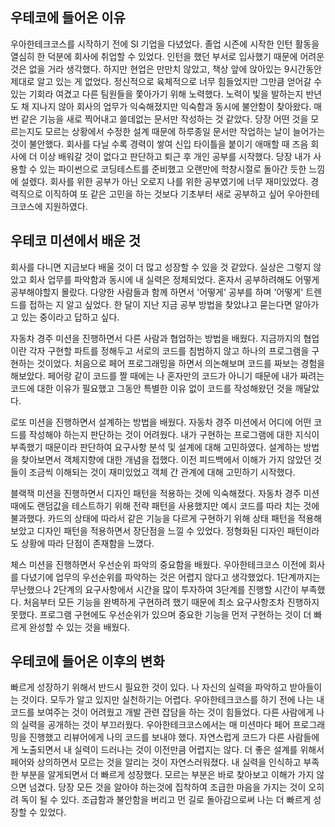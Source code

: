 ## 우테코에 들어온 이유

우아한테크코스를 시작하기 전에 SI 기업을 다녔었다. 졸업 시즌에 시작한 인턴 활동을 열심히 한 덕분에 회사에 취업할 수 있었다. 인턴을 했던 부서로 입사했기 때문에  어려운 것은 없을 거라 생각했다. 하지만 현업은 만만치 않았고, 책상 앞에 앉아있는 9시간동안 제대로 알고 있는 게 없었다. 정신적으로 육체적으로 너무 힘들었지만 그만큼 얻어갈 수 있는 기회라 여겼고 다른 팀원들을 쫓아가기 위해 노력했다. 노력이 빛을 발하는지 반년도 채 지나지 않아 회사의 업무가 익숙해졌지만 익숙함과 동시에 불안함이 찾아왔다. 매번 같은 기능을 새로 찍어내고 쓸데없는 문서만 작성하는 것 같았다. 당장 어떤 것을 모르는지도 모르는 상황에서 수정한 설계 때문에 하루종일 문서만 작업하는 날이 늘어가는 것이 불안했다. 회사를 다닐 수록 경력이 쌓여 신입 타이틀을 붙이기 애매할 때 즈음 회사에 더 이상 배워갈 것이 없다고 판단하고 퇴근 후 개인 공부를 시작했다. 당장 내가 사용할 수 있는 파이썬으로 코딩테스트를 준비했고 오랜만에 학창시절로 돌아간 듯한 느낌에 설렜다. 회사를 위한 공부가 아닌 오로지 나를 위한 공부였기에 너무 재미있었다. 경력직으로 이직하여 또 같은 고민을 하는 것보다 기초부터 새로 공부하고 싶어 우아한테크코스에 지원하였다.

## 우테코 미션에서 배운 것

회사를 다니면 지금보다 배울 것이 더 많고 성장할 수 있을 것 같았다. 실상은 그렇지 않았고 회사 업무를 파악함과 동시에 내 실력은 정체되었다. 혼자서 공부하려해도 어떻게 공부해야할지 몰랐다. 다양한 사람들과 함께 하면서 '어떻게' 공부를 하며 '어떻게' 트렌드를 접하는 지 알고 싶었다.  한 달이 지난 지금 공부 방법을 찾았냐고 묻는다면 알아가고 있는 중이라고 답하고 싶다. 

자동차 경주 미션을 진행하면서 다른 사람과 협업하는 방법을 배웠다. 지금까지의 협업이란 각자 구현할 파트를 정해두고 서로의 코드를 침범하지 않고 하나의 프로그램을 구현하는 것이었다. 처음으로 페어 프로그래밍을 하면서 의논해보며 코드를 짜보는 경험을 해보았다. 페어랑 같이 코드를 짤 때에는 나 혼자만의 코드가 아니기 때문에 내가 짜려는 코드에 대한 이유가 필요했고 그동안 특별한 이유 없이 코드를 작성해왔던 것을 깨달았다.

로또 미션을 진행하면서 설계하는 방법을 배웠다. 자동차 경주 미션에서 어디에 어떤 코드를 작성해야 하는지 판단하는 것이 어려웠다. 내가 구현하는 프로그램에 대한 지식이 부족했기 때문이라 판단하여 요구사항 분석 및 설계에 대해 고민하였다. 설계하는 방법을 찾아보면서 객체지향에 대한 개념을 접했다. 이전 피드백에서 이해가 가지 않았던 것들이 조금씩 이해되는 것이 재미있었고 객체 간 관계에 대해 고민하기 시작했다.

블랙잭 미션을 진행하면서 디자인 패턴을 적용하는 것에 익숙해졌다. 자동차 경주 미션 때에도 랜덤값을 테스트하기 위해 전략 패턴을 사용했지만 예시 코드를 따라 치는 것에 불과했다. 카드의 상태에 따라서 같은 기능을 다르게 구현하기 위해 상태 패턴을 적용해보았고 디자인 패턴을 적용하면서 장단점을 느낄 수 있었다. 정형화된 디자인 패턴이라도 상황에 따라 단점이 존재함을 느꼈다.

체스 미션을 진행하면서 우선순위 파악의 중요함을 배웠다. 우아한테크코스 이전에 회사를 다녔기에 업무의 우선순위를 파악하는 것은 어렵지 않다고 생각했었다. 1단계까지는 무난했으나 2단계의 요구사항에서 시간을 많이 투자하여 3단계를 진행할 시간이 부족했다. 처음부터 모든 기능을 완벽하게 구현하려 했기 때문에 최소 요구사항조차 진행하지 못했다. 프로그램 구현에도 우선순위가 있으며 중요한 기능을 먼저 구현하는 것이 더 빠르게 완성할 수 있는 것을 배웠다.

## 우테코에 들어온 이후의 변화

빠르게 성장하기 위해서 반드시 필요한 것이 있다. 나 자신의 실력을 파악하고 받아들이는 것이다. 모두가 알고 있지만 실천하기는 어렵다. 우아한테크코스를 하기 전에 나는 내 코드를 보여주는 것이 어려웠고 개발 관련 잡담을 하는 것이 힘들었다. 다른 사람에게 나의 실력을 공개하는 것이 부끄러웠다. 우아한테크코스에서는 매 미션마다 페어 프로그래밍을 진행했고 리뷰어에게 나의 코드를 보내야 했다. 자연스럽게 코드가 다른 사람들에게 노출되면서 내 실력이 드러나는 것이 이전만큼 어렵지는 않다. 더 좋은 설계를 위해서 페어와 상의하면서 모르는 것을 알리는 것이 자연스러워졌다. 내 실력을 인식하고 부족한 부분을 알게되면서 더 빠르게 성장했다. 모르는 부분은 바로 찾아보고 이해가 가지 않으면 넘겼다. 당장 모든 것을 알아야 하는것에 집착하여 조급한 마음을 가지는 것이 오히려 독이 될 수 있다. 조급함과 불안함을 버리고 먼 길로 돌아감으로써 나는 더 빠르게 성장할 수 있었다.
